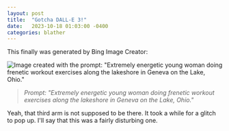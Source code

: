 ```yaml
---
layout: post
title:  "Gotcha DALL-E 3!"
date:   2023-10-18 01:03:00 -0400
categories: blather
---
```

This finally was generated by Bing Image Creator:

![Image created with the prompt: "Extremely energetic young woman doing frenetic workout exercises along the lakeshore in Geneva on the Lake, Ohio."]({{site.url}}/img/third-arm.jpg)

>*Prompt: "Extremely energetic young woman doing frenetic workout exercises along the lakeshore in Geneva on the Lake, Ohio."*

Yeah, that third arm is not supposed to be there.  It took a while for a glitch to pop up.  I'll say that this was a fairly disturbing one.
